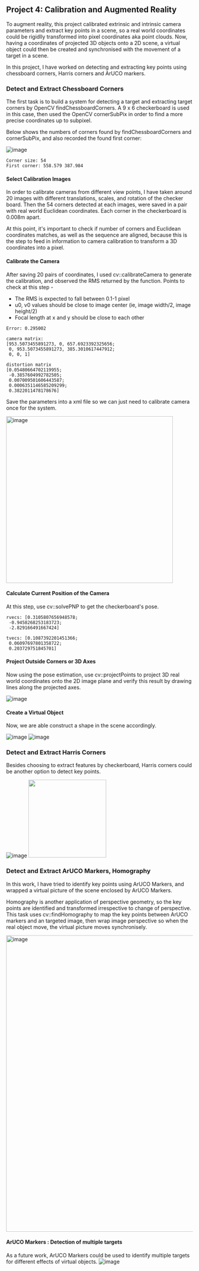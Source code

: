 ## Project 4: Calibration and Augmented Reality

To augment reality, this project calibrated extrinsic and intrinsic camera parameters and extract key points in a scene, so a real world coordinates could be rigidlly transformed into pixel coordinates aka point clouds.  Now, having a coordinates of projected 3D objects onto a 2D scene, a virtual object could then be created and synchronised with the movement of a target in a scene.

In this project, I have worked on detecting and extracting key points using chessboard corners, Harris corners and ArUCO markers.

### Detect and Extract Chessboard Corners
The first task is to build a system for detecting a target and extracting target corners by OpenCV findChessboardCorners. A 9 x 6 checkerboard is used in this case, then used the OpenCV cornerSubPix in order to find a more precise coordinates up to subpixel.  

Below shows the numbers of corners found by findChessboardCorners and cornerSubPix, and also recorded the found first corner:

![image](https://user-images.githubusercontent.com/21034990/218807563-0c66802c-ecef-43fe-840a-2b5942228a77.png)

```
Corner size: 54
First corner: 558.579 387.984
```
#### Select Calibration Images
In order to calibrate cameras from different view points, I have taken around 20 images with different translations, scales, and rotation of the checker board.  Then the 54 corners detected at each images, were saved in a pair with real world Euclidean coordinates.  Each corner in the checkerboard is 0.008m apart.

At this point, it's important to check if number of corners and Euclidean coordinates matches, as well as the sequence are aligned, because this is the step to feed in information to camera calibration to transform a 3D coordinates into a pixel.
 
#### Calibrate the Camera
After saving 20 pairs of coordinates, I used cv::calibrateCamera to generate the calibration, and observed the RMS returned by the function.  Points to check at this step -
- The RMS is expected to fall between 0.1-1 pixel
- u0, v0 values should be close to image center (ie, image width/2, image height/2)
- Focal length at x and y should be close to each other

```
Error: 0.295002

camera matrix: 
[953.5073455891273, 0, 657.6923392325656;
 0, 953.5073455891273, 385.3010617447912;
 0, 0, 1]

distortion matrix 
[0.05480664702119955;
 -0.3857604992782505;
 0.007009501606443587;
 0.0006351146585209299;
 0.3822011478178676]
```

Save the parameters into a xml file so we can just need to calibrate camera once for the system.

<img width="450" alt="image" src="https://user-images.githubusercontent.com/21034990/218815137-cd0d011d-3618-4948-8c6d-cfd771d90248.png">

#### Calculate Current Position of the Camera
At this step, use cv::solvePNP to get the checkerboard's pose.

```
rvecs: [0.3105807656948578;
 -0.9458268253183723;
 -2.829166491667424]

tvecs: [0.1087392201451366;
 0.06097697801358722;
 0.203729751845701]
```

#### Project Outside Corners or 3D Axes
Now using the pose estimation, use cv::projectPoints to project 3D real world coordinates onto the 2D image plane and verify this result by drawing lines along the projected axes.

![image](https://user-images.githubusercontent.com/21034990/218816759-71dd58df-95d4-4572-bd04-0e0767ac0100.png)

#### Create a Virtual Object
Now, we are able construct a shape in the scene accordingly.

![image](https://user-images.githubusercontent.com/21034990/218817304-80dde80a-1e47-4966-a474-aa462b2c8a9b.png)
![image](https://user-images.githubusercontent.com/21034990/218817370-17227a45-412c-4e0e-9081-baa7dc314fb6.png)
  
### Detect and Extract Harris Corners
Besides choosing to extract features by checkerboard, Harris corners could be another option to detect key points.  

![image](https://user-images.githubusercontent.com/21034990/218817743-33c80e92-c973-4e9c-8517-82ed16cb553d.png)
<img src="https://user-images.githubusercontent.com/21034990/218817795-06017179-8e29-4f0c-8112-25f192b85c35.png" width = "210"><br>

### Detect and Extract ArUCO Markers, Homography
In this work, I have tried to identify key points using ArUCO Markers, and wrapped a virtual picture of the scene enclosed by ArUCO Markers.

Homography is another application of perspective geometry, so the key points are identified and transformed irrespective to change of perspective.  This task uses cv::findHomography to map the key points between ArUCO markers and an targeted image, then wrap image perspective so when the real object move, the virtual picture moves synchronisely. 
 
<img width="800" alt="image" src="https://user-images.githubusercontent.com/21034990/218818953-65a880df-6564-455a-b1e9-0ddf870fb330.png">
 
#### ArUCO Markers : Detection of multiple targets 
As a future work, ArUCO Markers could be used to identify multiple targets for different effects of virtual objects.
![image](https://user-images.githubusercontent.com/21034990/218821897-a5f5cad5-1574-45ea-a672-156290c84f5a.png)

